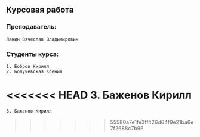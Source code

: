 ## Курсовая работа

### Преподаватель: 
    Ланин Вячеслав Владимирович

### Студенты курса:

    1. Бобров Кирилл
    2. Болучевская Ксения
<<<<<<< HEAD
    3. Баженов Кирилл
=======
    3. Баженов Кирилл
    
>>>>>>> 55580a7e1fe3ff426d64f9e21ba6e7f2688c7b96
